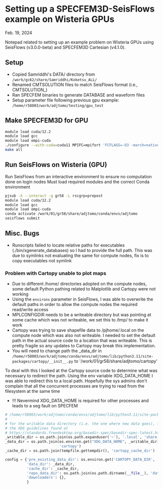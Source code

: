 # Setting up a SPECFEM3D-SeisFlows example on Wisteria GPUs
Feb. 19, 2024

Notepad related to setting up an example problem on Wisteria GPUs using 
SeisFlows (v3.0.0-beta) and SPECFEM3D Cartesian (v4.1.0). 

## Setup

- Copied Samriddhi's DATA/ directory from `/work/gc62/share/Samriddhi/Koketsu_ALL/`
- Renamed CMTSOLUTION files to match SeisFlows format (i.e., CMTSOLUTION\_<ID>)
- Ran SPECFEM binaries to generate DATABASE and waveform files
- Setup parameter file following previous gpu example: `/home/r58003/work/adjtomo/testing/gpu_test`


## Make SPECFEM3D for GPU

```bash
module load cuda/12.2
module load gcc
module load ompi-cuda
./configure --with-cuda=cuda11 MPIFC=mpifort 'FCFLAGS=-O3 -march=native' 'CFLAGS=-O3 -march=native' 'CUDA_FLAGS=-O3 -Impi'
make all
```

## Run SeisFlows on Wisteria (GPU)

Run SeisFlows from an interactive environment to ensure no computation done on login nodes
Must load required modules and the correct Conda environment


```bash
pjsub -X --interact -g gr58 -L rscgrp=prepost
module load cuda/12.2
module load gcc
module load ompi-cuda
conda activate /work/01/gr58/share/adjtomo/conda/envs/adjtomo
seisflows submit
```

## Misc. Bugs
- Runscripts failed to locate relative paths for executables (./bin/xgenerate_databases)
  so I had to provide the full path. This was due to symlinks not evaluating
  the same for compute nodes, fix is to copy executables not symlink


### Problem with Cartopy unable to plot maps
- Due to different /home/ directories adopted on the compute nodes, some default
  Python pathing related to Matplotlib and Cartopy were not working
- Using the `environs` parameter in SeisFlows, I was able to overwrite the default
  paths in order to allow the compute nodes the required read/write access
- MPLCONFIGDIR needs to be a writeable directory but was pointing at some cache
  which was not writeable, we set this to /tmp/ to make it work
- Cartopy was trying to save shapefile data to /pjhome/.local on the compute node
  which was also not writeable. I needed to set the default path in the actual
  source code to a location that was writeable. This is pretty fragile so any
  updates to Cartopy may break this implementation.
- You will need to change path the _data_dir in `/home/r58003/work/adjtomo/conda/envs/adjtomo/lib/python3.11/site-packages/cartopy/__init__.py` to '/work/01/gr58/share/adjtomo/cartopy'


To deal with this I looked at the Cartopy source
  code to determine what was necessary to redirect the path. Using the env
  variable XDG_DATA_HOME I was able to redirect this to a local path. 
  Hopefully the sys admins don't complain that all the concurrent processes
  are trying to read from the filesystem at the same time
- !!! Nevermind XDG_DATA_HOME is required for other processes and leads to a 
  seg fault on SPECFEM


```python
# /home/r58003/work/adjtomo/conda/envs/adjtomo/lib/python3.11/site-packages/cartopy/__init__.py
#
# for the writable data directory (i.e. the one where new data goes), follow
# the XDG guidelines found at
# https://standards.freedesktop.org/basedir-spec/basedir-spec-latest.html
_writable_dir = os.path.join(os.path.expanduser('~'), '.local', 'share')
_data_dir = os.path.join(os.environ.get("XDG_DATA_HOME", _writable_dir),
                         'cartopy')
_cache_dir = os.path.join(tempfile.gettempdir(), 'cartopy_cache_dir')

config = {'pre_existing_data_dir': os.environ.get('CARTOPY_DATA_DIR', ''),
          'data_dir': _data_dir,
          'cache_dir': _cache_dir,
          'repo_data_dir': os.path.join(os.path.dirname(__file__), 'data'),
          'downloaders': {},
          }
```	


